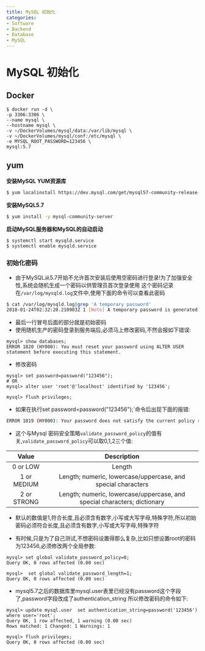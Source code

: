 ```yaml
---
title: MySQL 初始化
categories:
- Software
- Backend
- Database
- MySQL
---
```

# MySQL 初始化

## Docker

```shell
$ docker run -d \
-p 3306:3306 \
--name mysql \
--hostname mysql \
-v ~/DockerVolumes/mysql/data:/var/lib/mysql \
-v ~/DockerVolumes/mysql/conf:/etc/mysql \
-e MYSQL_ROOT_PASSWORD=123456 \
mysql:5.7
```

## yum

**安装MySQL YUM资源库**

```bash
$ yum localinstall https://dev.mysql.com/get/mysql57-community-release-el7-8.noarch.rpm
```

**安装MySQL5.7**

```bash
$ yum install -y mysql-community-server
```

**启动MySQL服务器和MySQL的自动启动**

```bash
$ systemctl start mysqld.service
$ systemctl enable mysqld.service
```

### 初始化密码

- 由于MySQL从5.7开始不允许首次安装后使用空密码进行登录!为了加强安全性,系统会随机生成一个密码以供管理员首次登录使用
    这个密码记录在`/var/log/mysqld.log`文件中,使用下面的命令可以查看此密码

```bash
$ cat /var/log/mysqld.log|grep 'A temporary password'
2018-01-24T02:32:20.210903Z 1 [Note] A temporary password is generated for root@localhost: DOqInortw9/<
```

- 最后一行冒号后面的部分就是初始密码
- 使用随机生产的密码登录到服务端后,必须马上修改密码,不然会报如下错误:

```mysql
mysql> show databases;
ERROR 1820 (HY000): You must reset your password using ALTER USER statement before executing this statement.
```

- 修改密码

```mysql
mysql> set password=password("123456");
# OR
mysql> alter user 'root'@'localhost' identified by '123456';

mysql> flush privileges;
```

- 如果在执行set password=password("123456");`命令后出现下面的报错:

```bash
ERROR 1819 (HY000): Your password does not satisfy the current policy requirements
```

- 这个与Mysql 密码安全策略`validate_password_policy`的值有关,`validate_password_policy`可以取0,1,2三个值:

|    Value    |                         Description                          |
| :---------: | :----------------------------------------------------------: |
|  0 or LOW   |                            Length                            |
| 1 or MEDIUM | Length; numeric, lowercase/uppercase, and special characters |
| 2 or STRONG | Length; numeric, lowercase/uppercase, and special characters; dictionary |


- 默认的数值是1,符合长度,且必须含有数字,小写或大写字母,特殊字符,所以初始密码必须符合长度,且必须含有数字,小写或大写字母,特殊字符

- 有时候,只是为了自己测试,不想密码设置得那么复杂,比如只想设置root的密码为123456,必须修改两个全局参数:


```mysql
mysql> set global validate_password_policy=0;
Query OK, 0 rows affected (0.00 sec)

mysql>  set global validate_password_length=1;
Query OK, 0 rows affected (0.00 sec)
```

- mysql5.7之后的数据库里mysql.user表里已经没有password这个字段了,password字段改成了authentication_string
    所以修改密码的命令如下:

```mysql
mysql> update mysql.user  set authentication_string=password('123456') where user='root';
Query OK, 1 row affected, 1 warning (0.00 sec)
Rows matched: 1 Changed: 1 Warnings: 1

mysql> flush privileges;
Query OK, 0 rows affected (0.00 sec)
```
